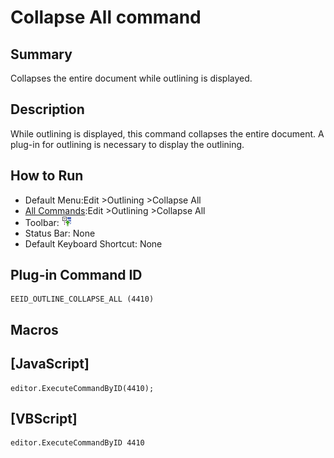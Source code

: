 # Collapse All command

## Summary

Collapses the entire document while outlining is displayed.

## Description

While outlining is displayed, this command collapses the entire document. A plug-in for outlining is necessary to display the outlining.

## How to Run

- Default Menu:Edit \>Outlining \>Collapse All
- [All Commands](../tools/all_commands):Edit \>Outlining \>Collapse All
- Toolbar: ![](../../images/outline_min.gif)
- Status Bar: None
- Default Keyboard Shortcut: None

## Plug-in Command ID

```
EEID_OUTLINE_COLLAPSE_ALL (4410)
```

## Macros

## \[JavaScript\]

```
editor.ExecuteCommandByID(4410);
```

## \[VBScript\]

```
editor.ExecuteCommandByID 4410
```
